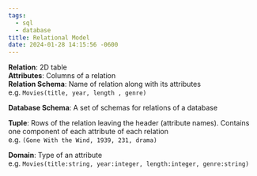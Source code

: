 ```yaml
---
tags:
  - sql
  - database
title: Relational Model
date: 2024-01-28 14:15:56 -0600
---
```


**Relation**: 2D table  
**Attributes**: Columns of a relation  
**Relation Schema**: Name of relation along with its attributes  
e.g. `Movies(title, year, length , genre)`

**Database Schema**: A set of schemas for relations of a database

**Tuple**: Rows of the relation leaving the header (attribute names). Contains one component of each attribute of each relation  
e.g. `(Gone With the Wind, 1939, 231, drama)`

**Domain**: Type of an attribute  
e.g. `Movies(title:string, year:integer, length:integer, genre:string)`
